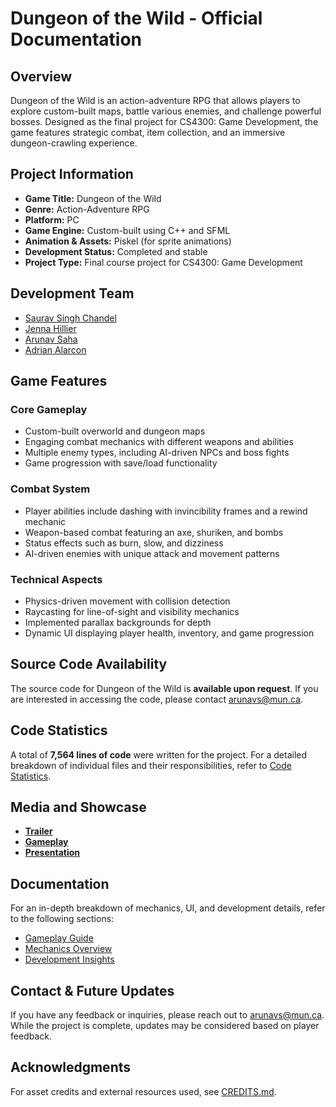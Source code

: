 # Dungeon of the Wild - Official Documentation

## Overview
Dungeon of the Wild is an action-adventure RPG that allows players to explore custom-built maps, battle various enemies, and challenge powerful bosses. Designed as the final project for CS4300: Game Development, the game features strategic combat, item collection, and an immersive dungeon-crawling experience.

## Project Information
- **Game Title:** Dungeon of the Wild
- **Genre:** Action-Adventure RPG
- **Platform:** PC
- **Game Engine:** Custom-built using C++ and SFML
- **Animation & Assets:** Piskel (for sprite animations)
- **Development Status:** Completed and stable
- **Project Type:** Final course project for CS4300: Game Development

## Development Team
- [Saurav Singh Chandel](https://github.com/SauravSinghChandel)
- [Jenna Hillier](https://github.com/JennaHB)
- [Arunav Saha](https://github.com/arnab814)
- [Adrian Alarcon](https://github.com/alarcoka)

## Game Features
### Core Gameplay
- Custom-built overworld and dungeon maps
- Engaging combat mechanics with different weapons and abilities
- Multiple enemy types, including AI-driven NPCs and boss fights
- Game progression with save/load functionality

### Combat System
- Player abilities include dashing with invincibility frames and a rewind mechanic
- Weapon-based combat featuring an axe, shuriken, and bombs
- Status effects such as burn, slow, and dizziness
- AI-driven enemies with unique attack and movement patterns

### Technical Aspects
- Physics-driven movement with collision detection
- Raycasting for line-of-sight and visibility mechanics
- Implemented parallax backgrounds for depth
- Dynamic UI displaying player health, inventory, and game progression

## Source Code Availability
The source code for Dungeon of the Wild is **available upon request**. If you are interested in accessing the code, please contact [arunavs@mun.ca](mailto:arunavs@mun.ca).

## Code Statistics
A total of **7,564 lines of code** were written for the project. For a detailed breakdown of individual files and their responsibilities, refer to [Code Statistics](docs/code_statistics.md).

## Media and Showcase
- **[Trailer](https://www.youtube.com/watch?v=OAiTauOFOWk)**
- **[Gameplay](https://www.youtube.com/watch?v=BavucS3_W5g)**
- **[Presentation](https://www.youtube.com/watch?v=uSZVcRoVXsw)**

## Documentation
For an in-depth breakdown of mechanics, UI, and development details, refer to the following sections:
- [Gameplay Guide](docs/gameplay.md)
- [Mechanics Overview](docs/mechanics.md)
- [Development Insights](docs/development.md)

## Contact & Future Updates
If you have any feedback or inquiries, please reach out to [arunavs@mun.ca](mailto:arunavs@mun.ca). While the project is complete, updates may be considered based on player feedback.

## Acknowledgments
For asset credits and external resources used, see [CREDITS.md](credits.md).


